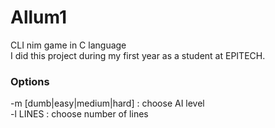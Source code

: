 # Allum1
CLI nim game in C language<br/>
I did this project during my first year as a student at EPITECH.

### Options
-m [dumb|easy|medium|hard] : choose AI level<br/>
-l LINES : choose number of lines

